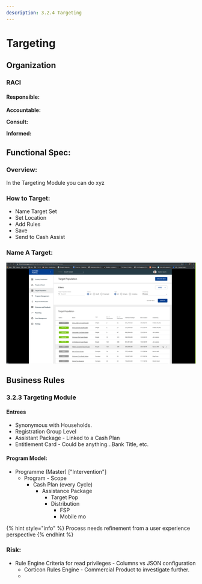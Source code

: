 ```yaml
---
description: 3.2.4 Targeting
---
```


# Targeting

## Organization

### RACI

#### **Responsible:**

**Accountable:**

**Consult:**

**Informed:**

## Functional Spec:

### Overview:

In the Targeting Module you can do xyz

### How to Target:

* Name Target Set
* Set Location
* Add Rules
* Save
* Send to Cash Assist

### Name A Target:

![](../../.gitbook/assets/screen-recording-2019-11-06-at-11.48-am.gif)

## Business Rules

### 3.2.3 Targeting Module

#### Entrees

* Synonymous with Households. 
* Registration Group Level 
* Assistant Package - Linked to a Cash Plan
* Entitlement Card - Could be anything...Bank Title, etc.

#### Program Model:

* Programme \(Master\) \["Intervention"\]
  * Program - Scope
    * Cash Plan \(every Cycle\)
      * Assistance Package
        * Target Pop
        * Distribution
          * FSP
          * Mobile mo

{% hint style="info" %}
Process needs refinement from a user experience perspective 
{% endhint %}

### Risk:

* Rule Engine Criteria for read privileges - Columns vs JSON configuration
  * Corticon Rules Engine - Commercial Product to investigate further. 
  * 

